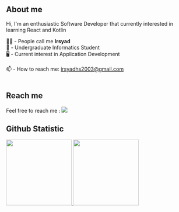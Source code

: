 <!-- **irsyadhsn/irsyadhsn** is a ✨ _special_ ✨ repository because its `README.md` (this file) appears on your GitHub profile. -->

## About me 
Hi, I'm an enthusiastic Software Developer that currently interested in learning React and Kotlin <br>

🙋‍♂️ - People call me **Irsyad** <be> <br>
🔭 - Undergraduate Informatics Student <be> <br>
🖥️ - Current interest in Application Development <br> <br>
📫 - How to reach me: irsyadhs2003@gmail.com <br> <br>

## Reach me
Feel free to reach me :
 <a href="https://www.linkedin.com/in/mirsyadhsn/">
    <img src="https://skillicons.dev/icons?i=linkedin" />
  </a>
<!--
  - <a href="https://www.linkedin.com/in/muhammad-irsyad-hasanuddin-9749a9214/">linkedIn</a>
  - irsyadhs2003@gmail.com
-->

## Github Statistic
<p align="left">
<a href="https://github.com/irsyadhsn">
  <img height="180em" src="https://github-readme-stats-eight-theta.vercel.app/api?username=gilangadhan&show_icons=true&theme=algolia&include_all_commits=true&count_private=true"/>
  <img height="180em" src="https://github-readme-stats-eight-theta.vercel.app/api/top-langs/?username=gilangadhan&layout=compact&langs_count=8&theme=algolia"/>
</a>
</p>
